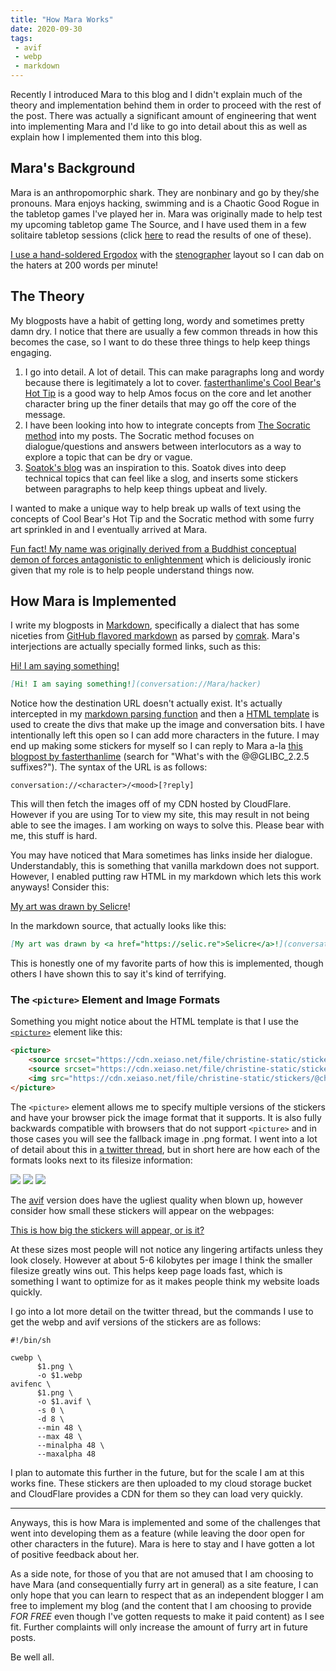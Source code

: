 ```yaml
---
title: "How Mara Works"
date: 2020-09-30
tags:
 - avif
 - webp
 - markdown
---
```


Recently I introduced Mara to this blog and I didn't explain much of the theory
and implementation behind them in order to proceed with the rest of the post.
There was actually a significant amount of engineering that went into
implementing Mara and I'd like to go into detail about this as well as explain
how I implemented them into this blog.

## Mara's Background

Mara is an anthropomorphic shark. They are nonbinary and go by they/she
pronouns. Mara enjoys hacking, swimming and is a Chaotic Good Rogue in the
tabletop games I've played her in. Mara was originally made to help test my
upcoming tabletop game The Source, and I have used them in a few solitaire
tabletop sessions (click
[here](http://cetacean.club/journal/mara-castle-charon.gmi) to read the results
of one of these).

[I use a hand-soldered <a href="https://www.ergodox.io/">Ergodox</a> with the <a
href="https://www.artofchording.com/">stenographer</a> layout so I can dab on
the haters at 200 words per minute!](conversation://Mara/hacker)

## The Theory

My blogposts have a habit of getting long, wordy and sometimes pretty damn dry.
I notice that there are usually a few common threads in how this becomes the
case, so I want to do these three things to help keep things engaging.

1. I go into detail. A lot of detail. This can make paragraphs long and wordy
   because there is legitimately a lot to cover. [fasterthanlime's Cool Bear's
   Hot Tip](https://fasterthanli.me/articles/image-decay-as-a-service) is a good
   way to help Amos focus on the core and let another character bring up the
   finer details that may go off the core of the message.
2. I have been looking into how to integrate concepts from [The Socratic
   method](https://en.wikipedia.org/wiki/Socratic_method) into my posts. The
   Socratic method focuses on dialogue/questions and answers between
   interlocutors as a way to explore a topic that can be dry or vague.
3. [Soatok's
   blog](https://soatok.blog/2020/09/12/edutech-spyware-is-still-spyware-proctorio-edition/)
   was an inspiration to this. Soatok dives into deep technical topics that can
   feel like a slog, and inserts some stickers between paragraphs to help keep
   things upbeat and lively.
   
I wanted to make a unique way to help break up walls of text using the concepts
of Cool Bear's Hot Tip and the Socratic method with some furry art sprinkled in
and I eventually arrived at Mara.

[Fun fact! My name was originally derived from a <a
href="https://en.wikipedia.org/wiki/Mara_(demon)">Buddhist conceptual demon of
forces antagonistic to enlightenment</a> which is deliciously ironic given that
my role is to help people understand things now.](conversation://Mara/hacker)

## How Mara is Implemented

I write my blogposts in
[Markdown](https://daringfireball.net/projects/markdown/), specifically a
dialect that has some niceties from [GitHub flavored
markdown](https://guides.github.com/features/mastering-markdown/#GitHub-flavored-markdown)
as parsed by [comrak](https://docs.rs/comrak). Mara's interjections are actually
specially formed links, such as this:

[Hi! I am saying something!](conversation://Mara/hacker)

```markdown
[Hi! I am saying something!](conversation://Mara/hacker)
```

Notice how the destination URL doesn't actually exist. It's actually intercepted
in my [markdown parsing
function](https://github.com/Xe/site/blob/b540631792493169bd41f489c18b7369159d12a9/src/app/markdown.rs#L8)
and then a [HTML
template](https://github.com/Xe/site/blob/b540631792493169bd41f489c18b7369159d12a9/templates/mara.rs.html#L1)
is used to create the divs that make up the image and conversation bits. I have
intentionally left this open so I can add more characters in the future. I may
end up making some stickers for myself so I can reply to Mara a-la [this
blogpost by
fasterthanlime](https://fasterthanli.me/articles/so-you-want-to-live-reload-rust)
(search for "What's with the @@GLIBC_2.2.5 suffixes?"). The syntax of the URL is
as follows:

```
conversation://<character>/<mood>[?reply]
```

This will then fetch the images off of my CDN hosted by CloudFlare. However if
you are using Tor to view my site, this may result in not being able to see the
images. I am working on ways to solve this. Please bear with me, this stuff is
hard.

You may have noticed that Mara sometimes has links inside her dialogue.
Understandably, this is something that vanilla markdown does not support.
However, I enabled putting raw HTML in my markdown which lets this work anyways!
Consider this:

[My art was drawn by <a
href="https://selic.re">Selicre</a>!](conversation://Mara/hacker)

In the markdown source, that actually looks like this:

```markdown
[My art was drawn by <a href="https://selic.re">Selicre</a>!](conversation://Mara/hacker)
```

This is honestly one of my favorite parts of how this is implemented, though
others I have shown this to say it's kind of terrifying.

### The `<picture>` Element and Image Formats

Something you might notice about the HTML template is that I use the
[`<picture>`](https://developer.mozilla.org/en-US/docs/Web/HTML/Element/picture)
element like this:

```html
<picture>
    <source srcset="https://cdn.xeiaso.net/file/christine-static/stickers/@character.to_lowercase()/@(mood).avif" type="image/avif">
    <source srcset="https://cdn.xeiaso.net/file/christine-static/stickers/@character.to_lowercase()/@(mood).webp" type="image/webp">
    <img src="https://cdn.xeiaso.net/file/christine-static/stickers/@character.to_lowercase()/@(mood).png" alt="@character is @mood">
</picture>
```

The `<picture>` element allows me to specify multiple versions of the stickers
and have your browser pick the image format that it supports. It is also fully
backwards compatible with browsers that do not support `<picture>` and in those
cases you will see the fallback image in .png format. I went into a lot of
detail about this in [a twitter
thread](https://twitter.com/theprincessxena/status/1310358201842401281?s=21),
but in short here are how each of the formats looks next to its filesize
information:

![](https://cdn.xeiaso.net/file/christine-static/blog/mara_png.png)
![](https://cdn.xeiaso.net/file/christine-static/blog/mara_webp.png)
![](https://cdn.xeiaso.net/file/christine-static/blog/mara_avif.png)

The
[avif](https://reachlightspeed.com/blog/using-the-new-high-performance-avif-image-format-on-the-web-today/)
version does have the ugliest quality when blown up, however consider how small
these stickers will appear on the webpages:

[This is how big the stickers will appear, or is it?](conversation://Mara/hmm)

At these sizes most people will not notice any lingering artifacts unless they
look closely. However at about 5-6 kilobytes per image I think the smaller
filesize greatly wins out. This helps keep page loads fast, which is something I
want to optimize for as it makes people think my website loads quickly.

I go into a lot more detail on the twitter thread, but the commands I use to get
the webp and avif versions of the stickers are as follows:

```shell
#!/bin/sh

cwebp \
      $1.png \
      -o $1.webp
avifenc \
      $1.png \
      -o $1.avif \
      -s 0 \
      -d 8 \
      --min 48 \
      --max 48 \
      --minalpha 48 \
      --maxalpha 48
```

I plan to automate this further in the future, but for the scale I am at this
works fine. These stickers are then uploaded to my cloud storage bucket and
CloudFlare provides a CDN for them so they can load very quickly.

---

Anyways, this is how Mara is implemented and some of the challenges that went
into developing them as a feature (while leaving the door open for other
characters in the future). Mara is here to stay and I have gotten a lot of
positive feedback about her. 

As a side note, for those of you that are not amused that I am choosing to have
Mara (and consequentially furry art in general) as a site feature, I can only
hope that you can learn to respect that as an independent blogger I am free to
implement my blog (and the content that I am choosing to provide _FOR FREE_ even
though I've gotten requests to make it paid content) as I see fit. Further
complaints will only increase the amount of furry art in future posts.

Be well all.
